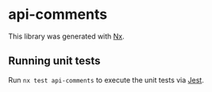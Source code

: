 # api-comments

This library was generated with [Nx](https://nx.dev).

## Running unit tests

Run `nx test api-comments` to execute the unit tests via [Jest](https://jestjs.io).
